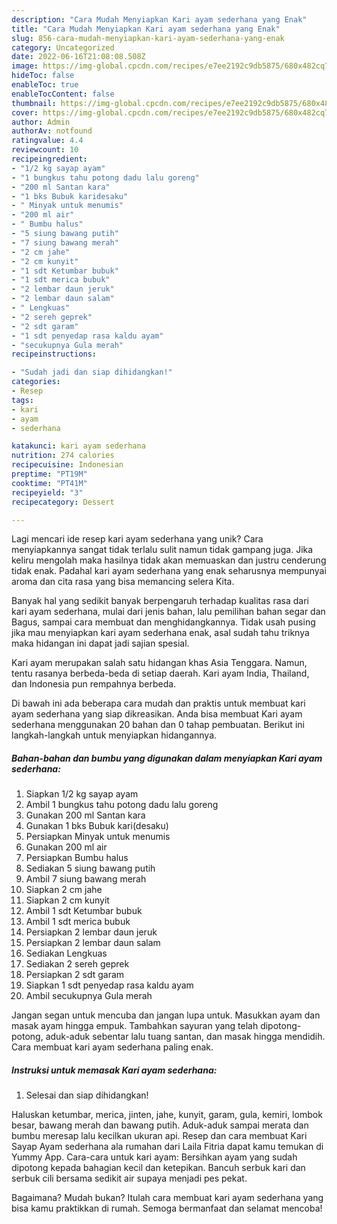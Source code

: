 ```yaml
---
description: "Cara Mudah Menyiapkan Kari ayam sederhana yang Enak"
title: "Cara Mudah Menyiapkan Kari ayam sederhana yang Enak"
slug: 856-cara-mudah-menyiapkan-kari-ayam-sederhana-yang-enak
category: Uncategorized
date: 2022-06-16T21:08:08.508Z
image: https://img-global.cpcdn.com/recipes/e7ee2192c9db5875/680x482cq70/kari-ayam-sederhana-foto-resep-utama.jpg
hideToc: false
enableToc: true
enableTocContent: false
thumbnail: https://img-global.cpcdn.com/recipes/e7ee2192c9db5875/680x482cq70/kari-ayam-sederhana-foto-resep-utama.jpg
cover: https://img-global.cpcdn.com/recipes/e7ee2192c9db5875/680x482cq70/kari-ayam-sederhana-foto-resep-utama.jpg
author: Admin
authorAv: notfound
ratingvalue: 4.4
reviewcount: 10
recipeingredient:
- "1/2 kg sayap ayam"
- "1 bungkus tahu potong dadu lalu goreng"
- "200 ml Santan kara"
- "1 bks Bubuk karidesaku"
- " Minyak untuk menumis"
- "200 ml air"
- " Bumbu halus"
- "5 siung bawang putih"
- "7 siung bawang merah"
- "2 cm jahe"
- "2 cm kunyit"
- "1 sdt Ketumbar bubuk"
- "1 sdt merica bubuk"
- "2 lembar daun jeruk"
- "2 lembar daun salam"
- " Lengkuas"
- "2 sereh geprek"
- "2 sdt garam"
- "1 sdt penyedap rasa kaldu ayam"
- "secukupnya Gula merah"
recipeinstructions:

- "Sudah jadi dan siap dihidangkan!"
categories:
- Resep
tags:
- kari
- ayam
- sederhana

katakunci: kari ayam sederhana 
nutrition: 274 calories
recipecuisine: Indonesian
preptime: "PT19M"
cooktime: "PT41M"
recipeyield: "3"
recipecategory: Dessert

---
```





Lagi mencari ide resep kari ayam sederhana yang unik? Cara menyiapkannya sangat tidak terlalu sulit namun tidak gampang juga. Jika keliru mengolah maka hasilnya tidak akan memuaskan dan justru cenderung tidak enak. Padahal kari ayam sederhana yang enak seharusnya mempunyai aroma dan cita rasa yang bisa memancing selera Kita.





Banyak hal yang sedikit banyak berpengaruh terhadap kualitas rasa dari kari ayam sederhana, mulai dari jenis bahan, lalu pemilihan bahan segar dan Bagus, sampai cara membuat dan menghidangkannya. Tidak usah pusing jika mau menyiapkan kari ayam sederhana enak,      asal sudah tahu triknya maka hidangan ini dapat jadi sajian spesial.














Kari ayam merupakan salah satu hidangan khas Asia Tenggara. Namun, tentu rasanya berbeda-beda di setiap daerah. Kari ayam India, Thailand, dan Indonesia pun rempahnya berbeda.






Di bawah ini ada beberapa cara mudah dan praktis untuk membuat kari ayam sederhana yang siap dikreasikan. Anda bisa membuat Kari ayam sederhana menggunakan 20 bahan dan 0 tahap pembuatan. Berikut ini langkah-langkah untuk menyiapkan hidangannya.

<!--inarticleads1-->

##### Bahan-bahan dan bumbu yang digunakan dalam menyiapkan Kari ayam sederhana:

1. Siapkan 1/2 kg sayap ayam
1. Ambil 1 bungkus tahu potong dadu lalu goreng
1. Gunakan 200 ml Santan kara
1. Gunakan 1 bks Bubuk kari(desaku)
1. Persiapkan  Minyak untuk menumis
1. Gunakan 200 ml air
1. Persiapkan  Bumbu halus
1. Sediakan 5 siung bawang putih
1. Ambil 7 siung bawang merah
1. Siapkan 2 cm jahe
1. Siapkan 2 cm kunyit
1. Ambil 1 sdt Ketumbar bubuk
1. Ambil 1 sdt merica bubuk
1. Persiapkan 2 lembar daun jeruk
1. Persiapkan 2 lembar daun salam
1. Sediakan  Lengkuas
1. Sediakan 2 sereh geprek
1. Persiapkan 2 sdt garam
1. Siapkan 1 sdt penyedap rasa kaldu ayam
1. Ambil secukupnya Gula merah


Jangan segan untuk mencuba dan jangan lupa untuk. Masukkan ayam dan masak ayam hingga empuk. Tambahkan sayuran yang telah dipotong-potong, aduk-aduk sebentar lalu tuang santan, dan masak hingga mendidih. Cara membuat kari ayam sederhana paling enak. 

<!--inarticleads2-->

##### Instruksi untuk memasak Kari ayam sederhana:


1. Selesai dan siap dihidangkan!

Haluskan ketumbar, merica, jinten, jahe, kunyit, garam, gula, kemiri, lombok besar, bawang merah dan bawang putih. Aduk-aduk sampai merata dan bumbu meresap lalu kecilkan ukuran api. Resep dan cara membuat Kari Sayap Ayam sederhana ala rumahan dari Laila Fitria dapat kamu temukan di Yummy App. Cara-cara untuk kari ayam: Bersihkan ayam yang sudah dipotong kepada bahagian kecil dan ketepikan. Bancuh serbuk kari dan serbuk cili bersama sedikit air supaya menjadi pes pekat. 

Bagaimana? Mudah bukan? Itulah cara membuat kari ayam sederhana yang bisa kamu praktikkan di rumah. Semoga bermanfaat dan selamat mencoba!
